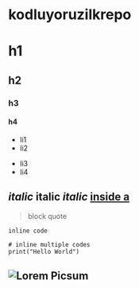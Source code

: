 # kodluyoruzilkrepo

# h1
## h2
### h3
#### h4

- li1
- li2

* li3
* li4

*italic* **italic** ***italic***
[inside a](https://www.google.com)
---
> block quote

`inline code`

```
# inline multiple codes
print("Hello World")
```
![Lorem Picsum](https://picsum.photos/100/100)
---
